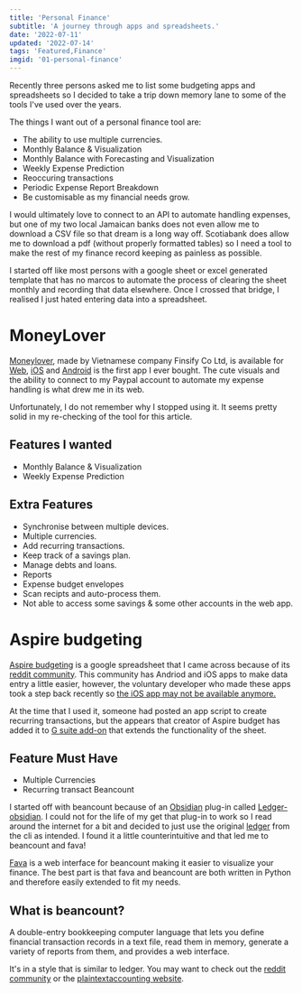 ```yaml
---
title: 'Personal Finance'
subtitle: 'A journey through apps and spreadsheets.'
date: '2022-07-11'
updated: '2022-07-14'
tags: 'Featured,Finance'
imgid: '01-personal-finance'
---
```


Recently three persons asked me to list some budgeting apps and spreadsheets so I decided to take a trip down memory lane to some of the tools I've used over the years.

The things I want out of a personal finance tool are:

- The ability to use multiple currencies.
- Monthly Balance & Visualization
- Monthly Balance with Forecasting and Visualization
- Weekly Expense Prediction
- Reoccuring transactions
- Periodic Expense Report Breakdown
- Be customisable as my financial needs grow.

I would ultimately love to connect to an API to automate handling expenses, but one of my two local Jamaican banks does not even allow me to download a CSV file so that dream is a long way off. Scotiabank does allow me to download a pdf (without properly formatted tables) so I need a tool to make the rest of my finance record keeping as painless as possible.

I started off like most persons with a google sheet or excel generated template that has no marcos to automate the process of clearing the sheet monthly and recording that data elsewhere. Once I crossed that bridge, I realised I just hated entering data into a spreadsheet.

#  MoneyLover

[Moneylover](https://moneylover.me/), made by Vietnamese company Finsify Co Ltd, is available for [Web](https://web.moneylover.me/), [iOS](https://apps.apple.com/app/apple-store/id486312413) and [Android](https://play.google.com/store/apps/details?id=com.bookmark.money) is the first app I ever bought. The cute visuals and the ability to connect to my Paypal account to automate my expense handling is what drew me in its web.

Unfortunately, I do not remember why I stopped using it. It seems pretty solid in my re-checking of the tool for this article.

## Features I wanted
- Monthly Balance & Visualization
- Weekly Expense Prediction

## Extra Features
- Synchronise between multiple devices.
- Multiple currencies.
- Add recurring transactions.
- Keep track of a savings plan.
- Manage debts and loans.
- Reports
- Expense budget envelopes
- Scan recipts and auto-process them.
- Not able to access some savings & some other accounts in the web app.

<!-- # BlueCoin -->

# Aspire budgeting

[Aspire budgeting](https://aspirebudget.com/) is a google spreadsheet that I came across because of its [reddit community](https://old.reddit.com/r/aspirebudgeting/).  This community has Andriod and iOS apps to make data entry a little easier, however, the voluntary developer who made these apps took a step back recently so [the iOS  app may not be available anymore.](https://old.reddit.com/r/aspirebudgeting/comments/v78yir/time_to_say_goodbye/)

At the time that I used it, someone had posted an app script to create recurring transactions, but the appears that creator of Aspire budget has added it to [G suite add-on](https://workspace.google.com/marketplace/app/aspire_budgeting/591997494881) that extends the functionality of the sheet. 

## Feature Must Have         
- Multiple Currencies
- Recurring transact Beancount

I started off with beancount because of an [Obsidian](https://obsidian.md/) plug-in called [Ledger-obsidian](https://github.com/tgrosinger/ledger-obsidian). I could not for the life of my get that plug-in to work so I read around the internet for a bit and decided to just use the original [ledger](https://github.com/ledger/ledger) from the cli as intended. I found it a little counterintuitive and that led me to beancount and fava!

[Fava](https://fava.pythonanywhere.com/example-beancount-file/income_statement/) is a web interface for beancount making it easier to visualize your finance. The best part is that fava and beancount are both written in Python and therefore easily extended to fit my needs.

## What is beancount?

A double-entry bookkeeping computer language that lets you define financial transaction records in a text file, read them in memory, generate a variety of reports from them, and provides a web interface.

It's in a style that is similar to ledger. You may want to check out the [reddit community](https://old.reddit.com/r/plaintextaccounting/) or the [plaintextaccounting website](https://plaintextaccounting.org/).